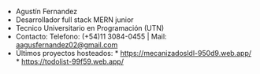- Agustín Fernandez
- Desarrollador full stack MERN junior
- Tecnico Universitario en Programación (UTN)
- Contacto: 
      Telefono: (+54)11 3084-0455 |
      Mail: aagusfernandez02@gmail.com
- Últimos proyectos hosteados:
      * https://mecanizadosldl-950d9.web.app/
      * https://todolist-99f59.web.app/

<!---
aagusfernandez02/aagusfernandez02 is a ✨ special ✨ repository because its `README.md` (this file) appears on your GitHub profile.
You can click the Preview link to take a look at your changes.
--->
